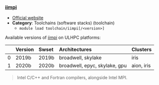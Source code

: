 ### [iimpi](https://software.intel.com/parallel-studio-xe)

* [Official website](https://software.intel.com/parallel-studio-xe)
* __Category__: Toolchains (software stacks) (toolchain)
    -  `module load toolchain/iimpi[/<version>]`

Available versions of [iimpi](https://software.intel.com/parallel-studio-xe) on ULHPC platforms:

|    | Version   | Swset   | Architectures                 | Clusters   |
|---:|:----------|:--------|:------------------------------|:-----------|
|  0 | 2019b     | 2019b   | broadwell, skylake            | iris       |
|  1 | 2020b     | 2020b   | broadwell, epyc, skylake, gpu | aion, iris |

> Intel C/C++ and Fortran compilers, alongside Intel MPI.
